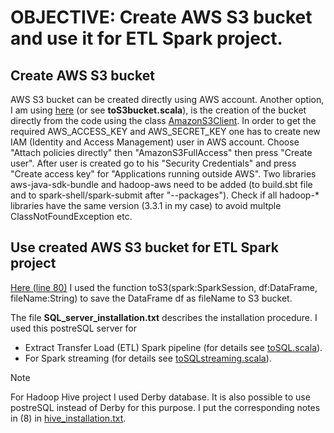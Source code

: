 # OBJECTIVE: Create AWS S3 bucket and use it for ETL Spark project.
## Create AWS S3 bucket
AWS S3 bucket can be created directly using AWS account. Another option, I am using [here](https://github.com/PavelPll/Spark-ETL-ML/blob/main/Scala_ETL/toS3bucket.scala) (or see **toS3bucket.scala**), is the creation of the bucket directly from the code using the class [AmazonS3Client](https://docs.aws.amazon.com/AWSJavaSDK/latest/javadoc/com/amazonaws/services/s3/AmazonS3Client.html). In order to get the required AWS_ACCESS_KEY and AWS_SECRET_KEY one has to create new IAM (Identity and Access Management) user in AWS account. Choose "Attach policies directly" then "AmazonS3FullAccess" then press "Create user". After user is created go to his "Security Credentials" and press "Create access key" for "Applications running outside AWS". Two libraries aws-java-sdk-bundle and hadoop-aws need to be added (to build.sbt file  and to spark-shell/spark-submit after "--packages"). Check if all hadoop-* libraries have the same version (3.3.1 in my case) to avoid multple ClassNotFoundException etc. 
## Use created AWS S3 bucket for ETL Spark project
[Here (line 80)](https://github.com/PavelPll/Spark-ETL-ML/blob/main/Scala_ETL/ETL.scala) I used the function toS3(spark:SparkSession, df:DataFrame, fileName:String) to save the DataFrame df as fileName to S3 bucket.




The file **SQL_server_installation.txt** describes the installation procedure. I used this postreSQL server for
* Extract Transfer Load (ETL) Spark pipeline (for details see [toSQL.scala](https://github.com/PavelPll/Spark-ETL-ML/blob/main/Scala_ETL/toSQL.scala)).  
* For Spark streaming (for details see [toSQLstreaming.scala](https://github.com/PavelPll/Spark-ETL-ML/blob/main/Streaming/src/main/scala/toSQLstreaming.scala)).
> [!NOTE]
> For Hadoop Hive project I used Derby database. It is also possible to use postreSQL instead of Derby for this purpose. I put the corresponding notes in (8) in [hive_installation.txt](https://github.com/PavelPll/Hadoop-Hive/blob/main/hive_installation.txt).
